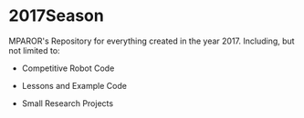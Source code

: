# 2017Season
MPAROR's Repository for everything created in the year 2017. Including, but not limited to:

* Competitive Robot Code 

* Lessons and Example Code 

* Small Research Projects


